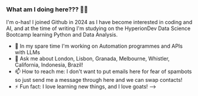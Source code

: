 ### What am I doing here??? 🤷‍♀️

I'm o-has! I joined Github in 2024 as I have become interested in coding and AI, and at the time of writing I'm studying on the HyperionDev Data Science Bootcamp learning Python and Data Analysis.
- 🔭 In my spare time I'm working on Automation programmes and APIs with LLMs 
- 💬 Ask me about London, Lisbon, Granada, Melbourne, Whistler, California, Indonesia, Brazil!
- 📫 How to reach me: I don't want to put emails here for fear of spambots so just send me a message through here and we can swap contacts!
- ⚡ Fun fact: I love learning new things, and I love goats!
-->
